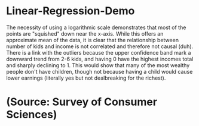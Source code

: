 # Linear-Regression-Demo

The necessity of using a logarithmic scale demonstrates that most of the points are "squished" down near the x-axis. While this offers an approximate mean of the data, it is clear that the relationship between number of kids and income is not correlated and therefore not causal (duh). There is a link with the outliers because the upper confidence band mark a downward trend from 2-6 kids, and having 0 have the highest incomes total and sharply declining to 1. This would show that many of the most wealthy people don't have children, though not because having a child would cause lower earnings (literally yes but not dealbreaking for the richest).

# (Source: Survey of Consumer Sciences)
